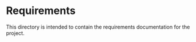 # Requirements

This directory is intended to contain the requirements documentation for the project.